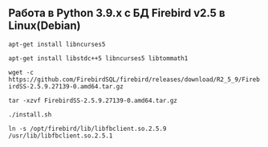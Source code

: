 ## Работа в Python 3.9.x с БД Firebird v2.5 в Linux(Debian)


`apt-get install libncurses5`

`apt-get install libstdc++5 libncurses5 libtommath1`

`wget -c https://github.com/FirebirdSQL/firebird/releases/download/R2_5_9/FirebirdSS-2.5.9.27139-0.amd64.tar.gz`

`tar -xzvf FirebirdSS-2.5.9.27139-0.amd64.tar.gz`   

`./install.sh`

`ln -s /opt/firebird/lib/libfbclient.so.2.5.9 /usr/lib/libfbclient.so.2.5.1`
